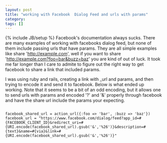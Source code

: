 ```yaml
---
layout: post
title: "working with Facebook  Dialog Feed and urls with params"
category:
tags: []
---
```

{% include JB/setup %}
Facebook's documentation always sucks. There are many examples of working with facebooks dialog feed, but none of them include passing urls that have params. They are all simple examples like share 'http://example.com', well if you want to share 'http://example.com?foo=bar&buzz=baz' you are kind of out of luck. It took me far longer than I care to admite to figure out the right way to get facebook to share a link that included params.

I was using ruby and rails, creating a link with _url and params, and then trying to encode it and send it to facebook. Below is what ended up working. Note that it seems to be a bit of an odd encoding, but it allows one to send urls with params and encoded '?' and '&' properly through facebook and have the share url include the params your expecting.

<code>
facebook_shared_url = action_url({:foo => 'bar', :buzz => 'baz'})
facebook_url = "https://www.facebook.com/dialog/feed?app_id=#{FACEBOOK_CLIENT_ID}&redirect_uri=#{URI.encode(facebook_shared_url).gsub('&amp;','%26')}&description=#{text}&name=#{via}&link=#{URI.encode(facebook_shared_url).gsub('&amp;','%26')}"
</code>